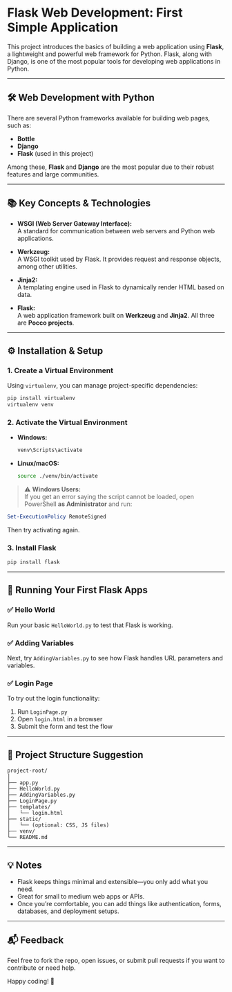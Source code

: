 # Flask Web Development: First Simple Application

This project introduces the basics of building a web application using **Flask**, a lightweight and powerful web framework for Python. Flask, along with Django, is one of the most popular tools for developing web applications in Python.

---

## 🛠 Web Development with Python

There are several Python frameworks available for building web pages, such as:

- **Bottle**
- **Django**
- **Flask** (used in this project)

Among these, **Flask** and **Django** are the most popular due to their robust features and large communities.

---

## 📚 Key Concepts & Technologies

- **WSGI (Web Server Gateway Interface):**  
  A standard for communication between web servers and Python web applications.

- **Werkzeug:**  
  A WSGI toolkit used by Flask. It provides request and response objects, among other utilities.

- **Jinja2:**  
  A templating engine used in Flask to dynamically render HTML based on data.

- **Flask:**  
  A web application framework built on **Werkzeug** and **Jinja2**. All three are **Pocco projects**.

---

## ⚙️ Installation & Setup

### 1. Create a Virtual Environment
Using `virtualenv`, you can manage project-specific dependencies:

```bash
pip install virtualenv
virtualenv venv
```

### 2. Activate the Virtual Environment

- **Windows:**
  ```bash
  venv\Scripts\activate
  ```

- **Linux/macOS:**
  ```bash
  source ./venv/bin/activate
  ```

> ⚠️ **Windows Users:**  
If you get an error saying the script cannot be loaded, open PowerShell **as Administrator** and run:

```powershell
Set-ExecutionPolicy RemoteSigned
```

Then try activating again.

### 3. Install Flask

```bash
pip install flask
```

---

## 🚀 Running Your First Flask Apps

### ✅ Hello World

Run your basic `HelloWorld.py` to test that Flask is working.

### ✅ Adding Variables

Next, try `AddingVariables.py` to see how Flask handles URL parameters and variables.

### ✅ Login Page

To try out the login functionality:

1. Run `LoginPage.py`
2. Open `login.html` in a browser
3. Submit the form and test the flow

---

## 📂 Project Structure Suggestion

```
project-root/
│
├── app.py
├── HelloWorld.py
├── AddingVariables.py
├── LoginPage.py
├── templates/
│   └── login.html
├── static/
│   └── (optional: CSS, JS files)
├── venv/
└── README.md
```

---

## 💡 Notes

- Flask keeps things minimal and extensible—you only add what you need.
- Great for small to medium web apps or APIs.
- Once you’re comfortable, you can add things like authentication, forms, databases, and deployment setups.

---

## 📬 Feedback

Feel free to fork the repo, open issues, or submit pull requests if you want to contribute or need help.

Happy coding! 🚀
